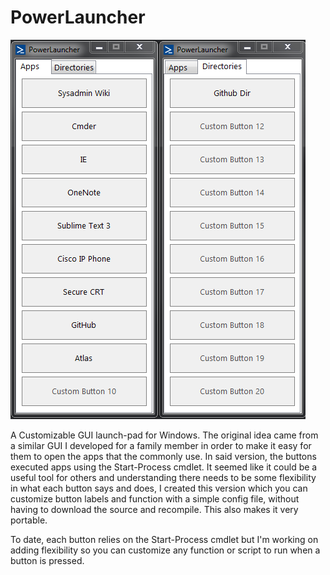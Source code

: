 PowerLauncher
=============

![ScreenShot2](https://github.com/vN3rd/PowerLauncher/raw/master/PLScreen2.PNG)

A Customizable GUI launch-pad for Windows. The original idea came from a similar GUI I developed for a family member in order to make it easy for them to open the apps that the commonly use. In said version, the buttons executed apps using the   Start-Process cmdlet. It seemed like it could be a useful tool for others and understanding there needs to be some flexibility in what each button says and does, I created this version which you can customize button labels and function with a simple config file, without having to download the source and recompile. This also makes it very portable.

To date, each button relies on the Start-Process cmdlet but I'm working on adding flexibility so you can customize any function or script to run when a button is pressed.
